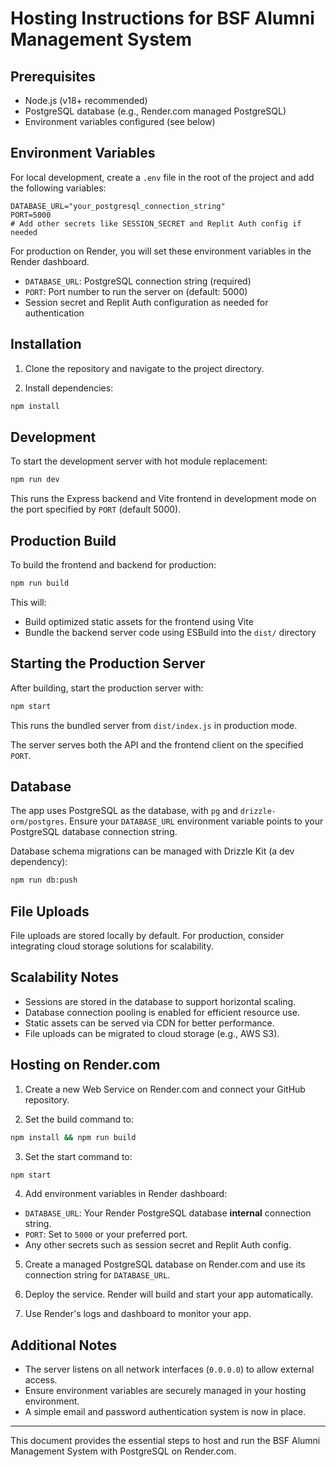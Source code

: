 # Hosting Instructions for BSF Alumni Management System

## Prerequisites

- Node.js (v18+ recommended)
- PostgreSQL database (e.g., Render.com managed PostgreSQL)
- Environment variables configured (see below)

## Environment Variables

For local development, create a `.env` file in the root of the project and add the following variables:

```
DATABASE_URL="your_postgresql_connection_string"
PORT=5000
# Add other secrets like SESSION_SECRET and Replit Auth config if needed
```

For production on Render, you will set these environment variables in the Render dashboard.

- `DATABASE_URL`: PostgreSQL connection string (required)
- `PORT`: Port number to run the server on (default: 5000)
- Session secret and Replit Auth configuration as needed for authentication

## Installation

1. Clone the repository and navigate to the project directory.

2. Install dependencies:

```bash
npm install
```

## Development

To start the development server with hot module replacement:

```bash
npm run dev
```

This runs the Express backend and Vite frontend in development mode on the port specified by `PORT` (default 5000).

## Production Build

To build the frontend and backend for production:

```bash
npm run build
```

This will:

- Build optimized static assets for the frontend using Vite
- Bundle the backend server code using ESBuild into the `dist/` directory

## Starting the Production Server

After building, start the production server with:

```bash
npm start
```

This runs the bundled server from `dist/index.js` in production mode.

The server serves both the API and the frontend client on the specified `PORT`.

## Database

The app uses PostgreSQL as the database, with `pg` and `drizzle-orm/postgres`. Ensure your `DATABASE_URL` environment variable points to your PostgreSQL database connection string.

Database schema migrations can be managed with Drizzle Kit (a dev dependency):

```bash
npm run db:push
```

## File Uploads

File uploads are stored locally by default. For production, consider integrating cloud storage solutions for scalability.

## Scalability Notes

- Sessions are stored in the database to support horizontal scaling.
- Database connection pooling is enabled for efficient resource use.
- Static assets can be served via CDN for better performance.
- File uploads can be migrated to cloud storage (e.g., AWS S3).

## Hosting on Render.com

1. Create a new Web Service on Render.com and connect your GitHub repository.

2. Set the build command to:

```bash
npm install && npm run build
```

3. Set the start command to:

```bash
npm start
```

4. Add environment variables in Render dashboard:

- `DATABASE_URL`: Your Render PostgreSQL database **internal** connection string.
- `PORT`: Set to `5000` or your preferred port.
- Any other secrets such as session secret and Replit Auth config.

5. Create a managed PostgreSQL database on Render.com and use its connection string for `DATABASE_URL`.

6. Deploy the service. Render will build and start your app automatically.

7. Use Render's logs and dashboard to monitor your app.

## Additional Notes

- The server listens on all network interfaces (`0.0.0.0`) to allow external access.
- Ensure environment variables are securely managed in your hosting environment.
- A simple email and password authentication system is now in place.

---

This document provides the essential steps to host and run the BSF Alumni Management System with PostgreSQL on Render.com.
